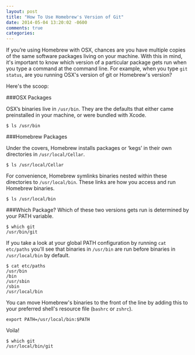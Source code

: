 ```yaml
---
layout: post
title: "How To Use Homebrew's Version of Git"
date: 2014-05-04 13:20:02 -0600
comments: true
categories: 
---
```


If you’re using Homebrew with OSX, chances are you have multiple copies of the same software packages living on your machine. With this in mind, it's important to know which version of a particular package gets run when you type a command at the command line.  For example, when you type ```git status```, are you running OSX's version of git or Homebrew's version? 

Here's the scoop:

###OSX Packages

OSX’s binaries live in ```/usr/bin```.  They are the defaults that either came
preinstalled in your machine, or were bundled with Xcode.
```
$ ls /usr/bin
```

###Homebrew Packages

Under the covers, Homebrew installs packages or ‘kegs’ in their own directories in ```/usr/local/Cellar```.
```
$ ls /usr/local/Cellar
```

For convenience, Homebrew symlinks binaries nested within these directories to ```/usr/local/bin```.  These links are how you access and run Homebrew binaries.

```
$ ls /usr/local/bin
```

###Which Package?
Which of these two versions gets run is determined by your PATH variable.
```
$ which git
/usr/bin/git
```
If you take a look at your global PATH configuration by running ```cat etc/paths``` you'll see that binaries in ```/usr/bin``` are
run before binaries in ```/usr/local/bin``` by default.

```
$ cat etc/paths
/usr/bin
/bin
/usr/sbin
/sbin
/usr/local/bin
```

You can move Homebrew's binaries to the front of the line by adding this
to your preferred shell's resource file (```bashrc``` or ```zshrc```).

```
export PATH=/usr/local/bin:$PATH
```

Voila! 
```
$ which git 
/usr/local/bin/git
```
